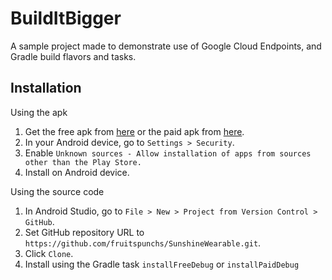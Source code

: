 # BuildItBigger
A sample project made to demonstrate use of Google Cloud Endpoints, and Gradle build flavors and tasks.

## Installation
Using the apk

1. Get the free apk from [here](https://github.com/fruitspunchs/BuildItBigger/raw/master/app/buildItBiggerFreeBuild.apk) or the paid apk from [here](https://github.com/fruitspunchs/BuildItBigger/raw/master/app/buildItBiggerPaidBuild.apk).
2. In your Android device, go to `Settings > Security`.
3. Enable `Unknown sources - Allow installation of apps from sources other than the Play Store.`
4. Install on Android device.

Using the source code

1. In Android Studio, go to `File > New > Project from Version Control > GitHub`.
2. Set GitHub repository URL to `https://github.com/fruitspunchs/SunshineWearable.git`.
3. Click `Clone`.
4. Install using the Gradle task `installFreeDebug` or `installPaidDebug`
